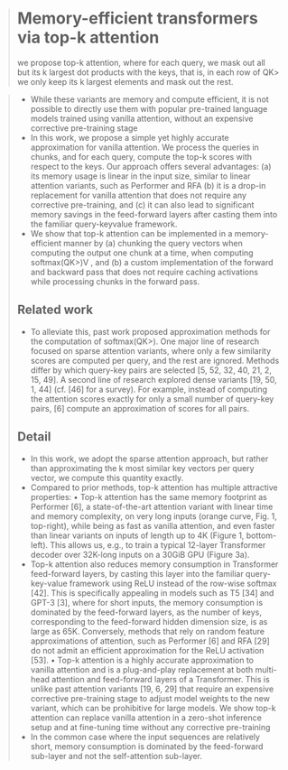 > # Memory-efficient transformers via top-k attention
>
> we propose top-k attention, where for each query, we mask out all but its k largest dot products with the keys, that is, in each row of QK> we only keep its k largest elements and mask out the rest.

> * While these variants are memory and compute efficient, it is not possible to directly use them with popular pre-trained language models trained using vanilla attention, without an expensive corrective pre-training stage
> * In this work, we propose a simple yet highly accurate approximation for vanilla attention. We process the queries in chunks, and for each query, compute the top-k scores with respect to the keys. Our approach offers several advantages: (a) its memory usage is linear in the input size, similar to linear attention variants, such as Performer and RFA (b) it is a drop-in replacement for vanilla attention that does not require any corrective pre-training, and (c) it can also lead to significant memory savings in the feed-forward layers after casting them into the familiar query-keyvalue framework.
> * We show that top-k attention can be implemented in a memory-efficient manner by (a) chunking the query vectors when computing the output one chunk at a time, when computing softmax(QK>)V , and (b) a custom implementation of the forward and backward pass that does not require caching activations while processing chunks in the forward pass.
>
> ## Related work
>
> * To alleviate this, past work proposed approximation methods for the computation of softmax(QK>). One major line of research focused on sparse attention variants, where only a few similarity scores are computed per query, and the rest are ignored. Methods differ by which query-key pairs are selected [5, 52, 32, 40, 21, 2, 15, 49]. A second line of research explored dense variants [19, 50, 1, 44] (cf. [46] for a survey). For example, instead of computing the attention scores exactly for only a small number of query-key pairs, [6] compute an approximation of scores for all pairs.
>
> ## Detail
>
> * In this work, we adopt the sparse attention approach, but rather than approximating the k most similar key vectors per query vector, we compute this quantity exactly.
> * Compared to prior methods, top-k attention has multiple attractive properties:  • Top-k attention has the same memory footprint as Performer [6], a state-of-the-art attention variant with linear time and memory complexity, on very long inputs (orange curve, Fig. 1, top-right), while being as fast as vanilla attention, and even faster than linear variants on inputs of length up to 4K (Figure 1, bottom-left). This allows us, e.g., to train a typical 12-layer Transformer decoder over 32K-long inputs on a 30GiB GPU (Figure 3a).
> * Top-k attention also reduces memory consumption in Transformer feed-forward layers, by casting this layer into the familiar query-key-value framework using ReLU instead of the row-wise softmax [42]. This is specifically appealing in models such as T5 [34] and GPT-3 [3], where for short inputs, the memory consumption is dominated by the feed-forward layers, as the number of keys, corresponding to the feed-forward hidden dimension size, is as large as 65K. Conversely, methods that rely on random feature approximations of attention, such as Performer [6] and RFA [29] do not admit an efficient approximation for the ReLU activation [53].  • Top-k attention is a highly accurate approximation to vanilla attention and is a plug-and-play replacement at both multi-head attention and feed-forward layers of a Transformer. This is unlike past attention variants [19, 6, 29] that require an expensive corrective pre-training stage to adjust model weights to the new variant, which can be prohibitive for large models. We show top-k attention can replace vanilla attention in a zero-shot inference setup and at fine-tuning time without any corrective pre-training
> * In the common case where the input sequences are relatively short, memory consumption is dominated by the feed-forward sub-layer and not the self-attention sub-layer.

